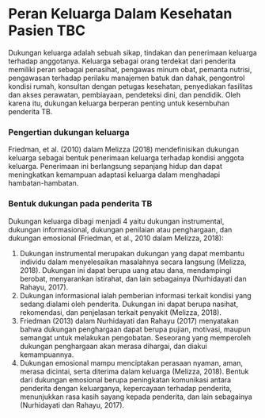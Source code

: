 # Peran Keluarga Dalam Kesehatan Pasien TBC

Dukungan keluarga adalah sebuah sikap, tindakan dan penerimaan keluarga terhadap anggotanya. Keluarga sebagai orang terdekat dari penderita memiliki peran sebagai penasihat, pengawas minum obat, pemanta nutrisi, pengawasan terhadap perilaku manajemen batuk dan dahak, pengontrol kondisi rumah, konsultan dengan petugas kesehatan, penyediakan fasilitas dan akses perawatan, pembiayaan, pendeteksi dini, dan pendidik. Oleh karena itu, dukungan keluarga berperan penting untuk kesembuhan penderita TB.



### Pengertian dukungan keluarga

Friedman, et al. (2010) dalam Melizza (2018) mendefinisikan dukungan keluarga sebagai bentuk penerimaan keluarga terhadap kondisi anggota keluarga. Penerimaan ini berlangsung sepanjang hidup dan dapat meningkatkan kemampuan adaptasi keluarga dalam menghadapi hambatan-hambatan.


### Bentuk dukungan pada penderita TB

Dukungan keluarga dibagi menjadi 4 yaitu dukungan instrumental, dukungan informasional, dukungan penilaian atau penghargaan, dan dukungan emosional (Friedman, et al., 2010 dalam Melizza, 2018):

1. Dukungan instrumental merupakan dukungan yang dapat membantu individu dalam menyelesaikan masalahnya secara langsung (Melizza, 2018). Dukungan ini dapat berupa uang atau dana, mendampingi berobat, menyarankan istirahat, dan lain sebagainya (Nurhidayati dan Rahayu, 2017).
2. Dukungan informasional ialah pemberian informasi terkait kondisi yang sedang dialami oleh penderita. Dukungan ini dapat berupa nasihat, rekomendasi, dan penjelasan terkait penyakit (Melizza, 2018).
3. Friedman (2013) dalam Nurhidayati dan Rahayu (2017) menyatakan bahwa dukungan penghargaan dapat berupa pujian, motivasi, maupun semangat untuk melakukan pengobatan. Seseorang yang memperoleh dukungan penghargaan akan merasa dihargai, dan diakui kemampuannya.
4. Dukungan emosional mampu menciptakan perasaan nyaman, aman, merasa dicintai, serta diterima dalam keluarga (Melizza, 2018). Bentuk dari dukungan emosional berupa peningkatan komunikasi antara penderita dengan keluarganya, kepercayaan terhadap penderita, menunjukkan rasa kasih sayang kepada penderita, dan lain sebagainya (Nurhidayati dan Rahayu, 2017).
